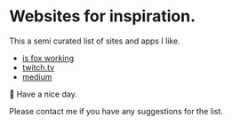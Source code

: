 # Websites for inspiration.

This a semi curated list of sites and apps I like.

* [is fox working](http://www.isfoxworking.com/)
* [twitch.tv](http://www.twitch.tv/)
* [medium](http://medium.com)

:poop: Have a nice day.

Please contact me if you have any suggestions for the list.

